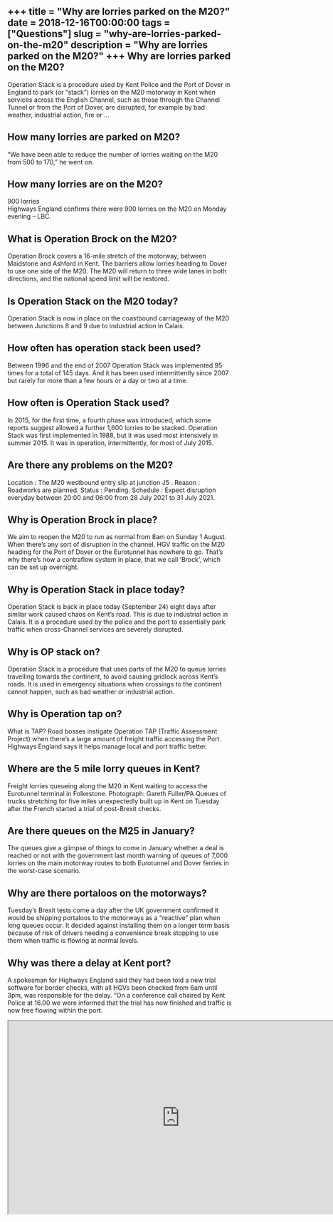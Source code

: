 +++
title = "Why are lorries parked on the M20?"
date = 2018-12-16T00:00:00
tags = ["Questions"]
slug = "why-are-lorries-parked-on-the-m20"
description = "Why are lorries parked on the M20?"
+++
Why are lorries parked on the M20?
----------------------------------

Operation Stack is a procedure used by Kent Police and the Port of Dover in England to park (or “stack”) lorries on the M20 motorway in Kent when services across the English Channel, such as those through the Channel Tunnel or from the Port of Dover, are disrupted, for example by bad weather, industrial action, fire or …

How many lorries are parked on M20?
-----------------------------------

“We have been able to reduce the number of lorries waiting on the M20 from 500 to 170,” he went on.

How many lorries are on the M20?
--------------------------------

900 lorries  
Highways England confirms there were 900 lorries on the M20 on Monday evening – LBC.

What is Operation Brock on the M20?
-----------------------------------

Operation Brock covers a 16-mile stretch of the motorway, between Maidstone and Ashford in Kent. The barriers allow lorries heading to Dover to use one side of the M20. The M20 will return to three wide lanes in both directions, and the national speed limit will be restored.

Is Operation Stack on the M20 today?
------------------------------------

Operation Stack is now in place on the coastbound carriageway of the M20 between Junctions 8 and 9 due to industrial action in Calais.

How often has operation stack been used?
----------------------------------------

Between 1996 and the end of 2007 Operation Stack was implemented 95 times for a total of 145 days. And it has been used intermittently since 2007 but rarely for more than a few hours or a day or two at a time.

How often is Operation Stack used?
----------------------------------

In 2015, for the first time, a fourth phase was introduced, which some reports suggest allowed a further 1,600 lorries to be stacked. Operation Stack was first implemented in 1988, but it was used most intensively in summer 2015. It was in operation, intermittently, for most of July 2015.

Are there any problems on the M20?
----------------------------------

Location : The M20 westbound entry slip at junction J5 . Reason : Roadworks are planned. Status : Pending. Schedule : Expect disruption everyday between 20:00 and 06:00 from 28 July 2021 to 31 July 2021.

Why is Operation Brock in place?
--------------------------------

We aim to reopen the M20 to run as normal from 8am on Sunday 1 August. When there’s any sort of disruption in the channel, HGV traffic on the M20 heading for the Port of Dover or the Eurotunnel has nowhere to go. That’s why there’s now a contraflow system in place, that we call ‘Brock’, which can be set up overnight.

Why is Operation Stack in place today?
--------------------------------------

Operation Stack is back in place today (September 24) eight days after similar work caused chaos on Kent’s road. This is due to industrial action in Calais. It is a procedure used by the police and the port to essentially park traffic when cross-Channel services are severely disrupted.

Why is OP stack on?
-------------------

Operation Stack is a procedure that uses parts of the M20 to queue lorries travelling towards the continent, to avoid causing gridlock across Kent’s roads. It is used in emergency situations when crossings to the continent cannot happen, such as bad weather or industrial action.

Why is Operation tap on?
------------------------

What is TAP? Road bosses instigate Operation TAP (Traffic Assessment Project) when there’s a large amount of freight traffic accessing the Port. Highways England says it helps manage local and port traffic better.

Where are the 5 mile lorry queues in Kent?
------------------------------------------

Freight lorries queueing along the M20 in Kent waiting to access the Eurotunnel terminal in Folkestone. Photograph: Gareth Fuller/PA Queues of trucks stretching for five miles unexpectedly built up in Kent on Tuesday after the French started a trial of post-Brexit checks.

Are there queues on the M25 in January?
---------------------------------------

The queues give a glimpse of things to come in January whether a deal is reached or not with the government last month warning of queues of 7,000 lorries on the main motorway routes to both Eurotunnel and Dover ferries in the worst-case scenario.

Why are there portaloos on the motorways?
-----------------------------------------

Tuesday’s Brexit tests come a day after the UK government confirmed it would be shipping portaloos to the motorways as a “reactive” plan when long queues occur. It decided against installing them on a longer term basis because of risk of drivers needing a convenience break stopping to use them when traffic is flowing at normal levels.

Why was there a delay at Kent port?
-----------------------------------

A spokesman for Highways England said they had been told a new trial software for border checks, with all HGVs been checked from 6am until 3pm, was responsible for the delay. “On a conference call chaired by Kent Police at 16.00 we were informed that the trial has now finished and traffic is now free flowing within the port.

<iframe allow="accelerometer; autoplay; clipboard-write; encrypted-media; gyroscope; picture-in-picture" allowfullscreen="" class="__youtube_prefs__  epyt-is-override  no-lazyload" data-no-lazy="1" data-origheight="433" data-origwidth="770" data-skipgform_ajax_framebjll="" height="433" id="_ytid_26443" loading="lazy" src="https://www.youtube.com/embed/F_mKzIjNjqk?enablejsapi=1&autoplay=0&cc_load_policy=0&cc_lang_pref=&iv_load_policy=1&loop=0&modestbranding=0&rel=1&fs=1&playsinline=0&autohide=2&theme=dark&color=red&controls=1&" title="YouTube player" width="770"></iframe>